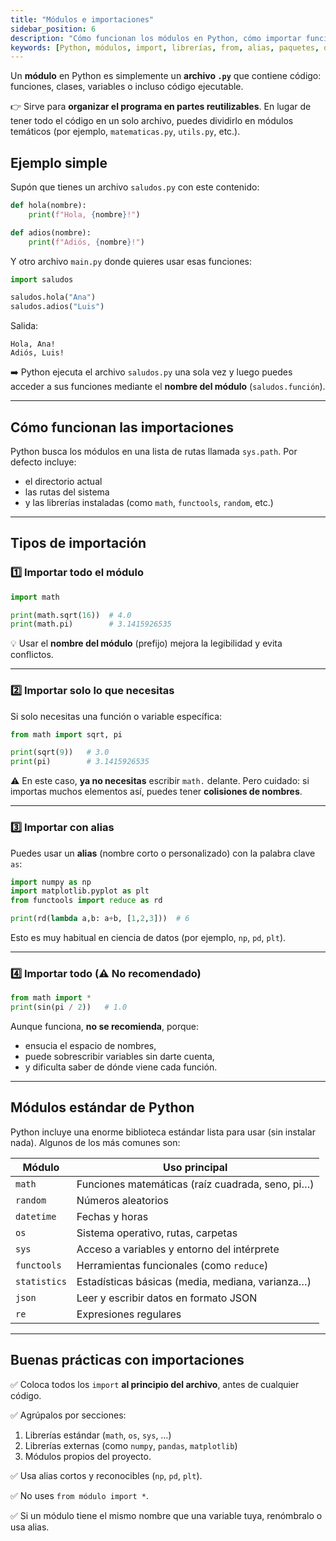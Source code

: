 ```yaml
---
title: "Módulos e importaciones"
sidebar_position: 6
description: "Cómo funcionan los módulos en Python, cómo importar funciones o librerías, y cómo organizar el código en varios archivos."
keywords: [Python, módulos, import, librerías, from, alias, paquetes, organización de código]
---
```


<div class="justify-text">

Un **módulo** en Python es simplemente un **archivo `.py`** que contiene código:
funciones, clases, variables o incluso código ejecutable.

👉 Sirve para **organizar el programa en partes reutilizables**.
En lugar de tener todo el código en un solo archivo, puedes dividirlo en módulos temáticos (por ejemplo, `matematicas.py`, `utils.py`, etc.).


## Ejemplo simple

Supón que tienes un archivo `saludos.py` con este contenido:

```python
def hola(nombre):
    print(f"Hola, {nombre}!")

def adios(nombre):
    print(f"Adiós, {nombre}!")
```

Y otro archivo `main.py` donde quieres usar esas funciones:

```python
import saludos

saludos.hola("Ana")
saludos.adios("Luis")
```

Salida:

```
Hola, Ana!
Adiós, Luis!
```

➡️ Python ejecuta el archivo `saludos.py` una sola vez y luego puedes acceder a sus funciones mediante el **nombre del módulo** (`saludos.función`).

---

## Cómo funcionan las importaciones

Python busca los módulos en una lista de rutas llamada `sys.path`.
Por defecto incluye:

* el directorio actual
* las rutas del sistema
* y las librerías instaladas (como `math`, `functools`, `random`, etc.)

---

## Tipos de importación

### 1️⃣ Importar todo el módulo

```python
import math

print(math.sqrt(16))  # 4.0
print(math.pi)        # 3.1415926535
```

💡 Usar el **nombre del módulo** (prefijo) mejora la legibilidad y evita conflictos.

---

### 2️⃣ Importar solo lo que necesitas

Si solo necesitas una función o variable específica:

```python
from math import sqrt, pi

print(sqrt(9))   # 3.0
print(pi)        # 3.1415926535
```

⚠️ En este caso, **ya no necesitas** escribir `math.` delante.
Pero cuidado: si importas muchos elementos así, puedes tener **colisiones de nombres**.

---

### 3️⃣ Importar con alias

Puedes usar un **alias** (nombre corto o personalizado) con la palabra clave `as`:

```python
import numpy as np
import matplotlib.pyplot as plt
from functools import reduce as rd

print(rd(lambda a,b: a+b, [1,2,3]))  # 6
```

Esto es muy habitual en ciencia de datos (por ejemplo, `np`, `pd`, `plt`).

---

### 4️⃣ Importar todo (⚠️ No recomendado)

```python
from math import *
print(sin(pi / 2))   # 1.0
```

Aunque funciona, **no se recomienda**, porque:

* ensucia el espacio de nombres,
* puede sobrescribir variables sin darte cuenta,
* y dificulta saber de dónde viene cada función.

---

## Módulos estándar de Python

Python incluye una enorme biblioteca estándar lista para usar (sin instalar nada).
Algunos de los más comunes son:

| Módulo       | Uso principal                                    |
| ------------ | ------------------------------------------------ |
| `math`       | Funciones matemáticas (raíz cuadrada, seno, pi…) |
| `random`     | Números aleatorios                               |
| `datetime`   | Fechas y horas                                   |
| `os`         | Sistema operativo, rutas, carpetas               |
| `sys`        | Acceso a variables y entorno del intérprete      |
| `functools`  | Herramientas funcionales (como `reduce`)         |
| `statistics` | Estadísticas básicas (media, mediana, varianza…) |
| `json`       | Leer y escribir datos en formato JSON            |
| `re`         | Expresiones regulares                            |

---

## Buenas prácticas con importaciones

✅ Coloca todos los `import` **al principio del archivo**, antes de cualquier código.

✅ Agrúpalos por secciones:

1. Librerías estándar (`math`, `os`, `sys`, …)
2. Librerías externas (como `numpy`, `pandas`, `matplotlib`)
3. Módulos propios del proyecto.

✅ Usa alias cortos y reconocibles (`np`, `pd`, `plt`).

✅ No uses `from módulo import *`.

✅ Si un módulo tiene el mismo nombre que una variable tuya, renómbralo o usa alias.

</div>